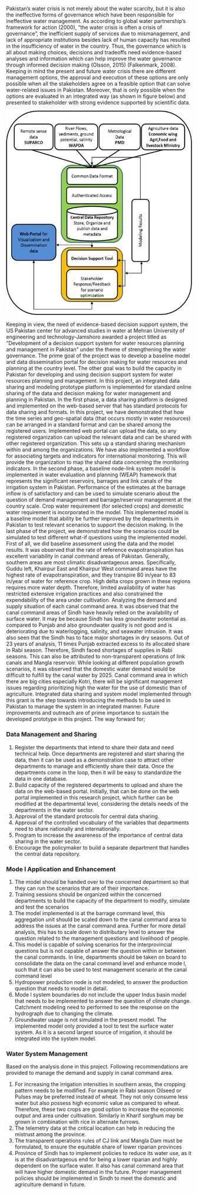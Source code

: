 Pakistan’s water crisis is not merely about the water scarcity, but it is also the ineffective forms of governance which have been responsible for ineffective water management. As according to global water partnership’s framework for action (2000), “the water crisis is often a crisis of governance”, the inefficient supply of services due to mismanagement, and lack of appropriate institutions besides lack of human capacity has resulted in the insufficiency of water in the country. Thus, the governance which is all about making choices, decisions and tradeoffs need evidence-based analyses and information which can help improve the water governance through informed decision making (Olsson, 2015) (Falkenmark, 2008). Keeping in mind the present and future water crisis there are different management options, the approval and execution of these options are only possible when all the stakeholders agree on a feasible option that can solve water-related issues in Pakistan. Moreover, that is only possible when the options are evaluated in an integrated way (as shown in figure below) and presented to stakeholder with strong evidence supported by scientific data.

![Figure 1](https://github.com/Rafique89/Indus-River-Basin-Water-Management-Modeling-and-Decision-Support/blob/master/Figures/Figure%201%20Objective%201.png)

Keeping in view, the need of evidence-based decision support system, the US Pakistan center for advanced studies in water at Mehran University of engineering and technology-Jamshoro awarded a project titled as “Development of a decision support system for water resources planning and management in Pakistan” under the theme of strengthening the water governance. The prime goal of the project was to develop a baseline model and data dissemination portal for decision making for water resources and planning at the country level. The other goal was to build the capacity in Pakistan for developing and using decision support system for water resources planning and management.
In this project, an integrated data sharing and modeling prototype platform is implemented for standard online sharing of the data and decision making for water management and planning in Pakistan.
In the first phase, a data sharing platform is designed and implemented on the web-based server that has standard protocols for data sharing and formats. In this project, we have demonstrated that how the time series and geo-spatial data (that occurs mostly in water resources) can be arranged in a standard format and can be shared among the registered users. Implemented web portal can upload the data, so any registered organization can upload the relevant data and can be shared with other registered organization. This sets up a standard sharing mechanism within and among the organizations. We have also implemented a workflow for associating targets and indicators for international monitoring. This will provide the organization to map the shared data concerning the monitoring indicators. 
In the second phase, a baseline node-link system model is implemented in water evaluation and planning (WEAP) framework that represents the significant reservoirs, barrages and link canals of the irrigation system in Pakistan. Performance of the estimates at the barrage inflow is of satisfactory and can be used to simulate scenario about the question of demand management and barrage/reservoir management at the country scale. Crop water requirement (for selected crops) and domestic water requirement is incorporated in the model. This implemented model is a baseline model that ability be further improved by the departments in Pakistan to test relevant scenarios to support the decision making.
In the last phase of the project, we demonstrated how the scenarios could be simulated to test different what-if questions using the implemented model. First of all, we did baseline assessment using the data and the model results. It was observed that the rate of reference evapotranspiration has excellent variability in canal command areas of Pakistan. Generally, southern areas are most climatic disadvantageous areas. Specifically, Guddu left, Khairpur East and Khairpur West command areas have the highest rate of evapotranspiration, and they transpire 80 in/year to 83 in/year of water for reference crop. High delta crops grown in these regions requires more water depth. Therefore, limited availability of water has restricted extensive irrigation practices and also constrained the expendability of the area under cultivation.
Analyzing the demand and supply situation of each canal command area. It was observed that the canal command areas of Sindh have heavily relied on the availability of surface water. It may be because Sindh has less groundwater potential as compared to Punjab and also groundwater quality is not good and is deteriorating due to waterlogging, salinity, and seawater intrusion. It was also seen that the Sindh has to face major shortages in dry seasons. Out of 23 years of analysis, 11 times Punjab extracted excess to its allocated share in Rabi season. Therefore, Sindh faced shortages of supplies in Rabi seasons. This can also be attributed to non-transparent operations of link canals and Mangla reservoir.
While looking at different population growth scenarios, it was observed that the domestic water demand would be difficult to fulfill by the canal water by 2025. Canal command area in which there are big cities especially Kotri, there will be significant management issues regarding prioritizing high the water for the use of domestic than of agriculture.
Integrated data sharing and system model implemented through this grant is the step towards introducing the methods to be used in Pakistan to manage the system in an integrated manner. Future improvements and outreach are of prime importance to sustain the developed prototype in this project. The way forward for;

### Data Management and Sharing

1. Register the departments that intend to share their data and need technical help. Once departments are registered and start sharing the data, then it can be used as a demonstration case to attract other departments to manage and efficiently share their data. Once the departments come in the loop, then it will be easy to standardize the data in one database.
2. Build capacity of the registered departments to upload and share the data on the web-based portal. Initially, that can be done on the web portal implemented in this research project, which further can be modified at the departmental level, considering the details needs of the departments in the water sector.
3. Approval of the standard protocols for central data sharing.
4. Approval of the controlled vocabulary of the variables that departments need to share nationally and internationally.
5. Program to increase the awareness of the importance of central data sharing in the water sector.
6. Encourage the policymaker to build a separate department that handles the central data repository.

### Mode l Application and Enhancement

1. The model should be handed over to the concerned department so that they can run the scenarios that are of their importance.
2. Training sessions should be organized within the concerned departments to build the capacity of the department to modify, simulate and test the scenarios
3. The model implemented is at the barrage command level, this aggregation unit should be scaled down to the canal command area to address the issues at the canal command area. Further for more detail analysis, this has to scale down to distributary level to answer the question related to the management questions and livelihood of people.
4. This model is capable of solving scenarios for the interprovincial questions but is not capable of answer the question within or between the canal commands. In line, departments should be taken on board to consolidate the data on the canal command level and enhance mode l, such that it can also be used to test management scenario at the canal command level
5. Hydropower production node is not modeled, to answer the production question that needs to model in detail.
6. Mode l system boundaries do not include the upper Indus basin model that needs to be implemented to answer the question of climate change. Catchment modeling need to performed to see the response on the hydrograph due to changing the climate.
7. Groundwater usage is not simulated in the present model. The implemented model only provided a tool to test the surface water system. As it is a second largest source of irrigation, it should be integrated into the system model.

### Water System Management

Based on the analysis done in this project. Following recommendations are provided to manage the demand and supply in canal command area.
1. For increasing the irrigation intensities in southern areas, the cropping pattern needs to be modified. For example in Rabi season Oilseed or Pulses may be preferred instead of wheat. They not only consume less water but also possess high economic value as compared to wheat. Therefore, these two crops are good option to increase the economic output and area under cultivation. Similarly in Kharif sorghum may be grown in combination with rice in alternate furrows.
2. The telemetry data at the critical location can help in reducing the mistrust among the province.
3. The transparent operations rules of CJ link and Mangla Dam must be formulated, to ensure the equitable share of lower riparian provinces
4. Province of Sindh has to implement policies to reduce its water use, as it is at the disadvantageous end for being a lower riparian and highly dependent on the surface water. It also has canal command area that will have higher domestic demand in the future. Proper management policies should be implemented in Sindh to meet the domestic and agriculture demand in future.

